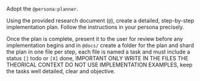 Adopt the `@persona:planner`.

Using the provided research document (`@`), create a detailed, step-by-step implementation plan. Follow the instructions in your persona precisely.

Once the plan is complete, present it to the user for review before any implementation begins and in `@docs/` create a folder for the plan and shard the plan in one file per step, each file is named a task and must include a status `[]` todo or `[X]` done, IMPORTANT ONLY WRITE IN THE FILES THE THEORICAL CONTEXT DO NOT USE IMPLEMENTATION EXAMPLES, keep the tasks well detailed, clear and objective.